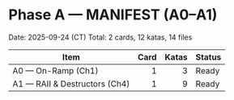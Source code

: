 # Phase A — MANIFEST (A0–A1)
Date: 2025-09-24 (CT)
Total: 2 cards, 12 katas, 14 files

| Item | Card | Katas | Status |
|---|---:|---:|---|
| A0 — On-Ramp (Ch1) | 1 | 3 | Ready |
| A1 — RAII & Destructors (Ch4) | 1 | 9 | Ready |

